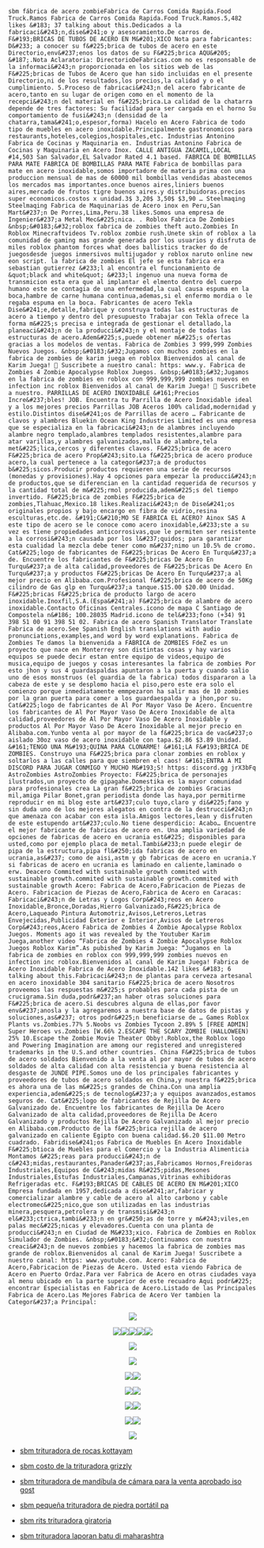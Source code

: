 
```
sbm fábrica de acero zombieFabrica de Carros Comida Rapida.Food Truck.Ramos Fabrica de Carros Comida Rapida.Food Truck.Ramos.5,482 likes &#183; 37 talking about this.Dedicados a la fabricaci&#243;n,dise&#241;o y asesoramiento.De carros de. F&#193;BRICAS DE TUBOS DE ACERO EN M&#201;XICO Nota para fabricantes: D&#233; a conocer su f&#225;brica de tubos de acero en este Directorio,env&#237;enos los datos de su F&#225;brica AQU&#205; &#187;.Nota Aclaratoria: DirectorioDeFabricas.com no es responsable de la informaci&#243;n proporcionada en los sitios web de las F&#225;bricas de Tubos de Acero que han sido incluidas en el presente Directorio,ni de los resultados,los precios,la calidad y o el cumplimiento. 5.Proceso de fabricaci&#243;n del acero fabricante de acero,tanto en su lugar de origen como en el momento de la recepci&#243;n del material en f&#225;brica.La calidad de la chatarra depende de tres factores: Su facilidad para ser cargada en el horno Su comportamiento de fusi&#243;n (densidad de la chatarra,tama&#241;o,espesor,forma) Hacelo en Acero Fabrica de todo tipo de muebles en acero inoxidable.Principalmente gastronomicos para restaurants,hoteles,colegios,hospitales,etc. Industrias Antonino Fabrica de Cocinas y Maquinaria en. Industrias Antonino Fabrica de Cocinas y Maquinaria en Acero Inox. CALLE ANTIGUA ZACAMIL,LOCAL #14,503 San Salvador,EL Salvador Rated 4.1 based. FABRICA DE BOMBILLAS PARA MATE FABRICA DE BOMBILLAS PARA MATE Fabrica de bombillas para mate en acero inoxidable,somos importadore de materia prima con una produccion mensual de mas de 60000 mil bombillas vendidas abastecemos los mercados mas importantes.once buenos aires,liniers buenos aires,mercado de frutos tigre buenos aires.y distribuidoras.precios super economicos.costos x unidad.3$ 3,20$ 3,50$ $3,90 … Steelmaqing Steelmaqing Fabrica de Maquinarias de Acero inox en Peru,San Mart&#237;n De Porres,Lima,Peru.38 likes.Somos una empresa de Ingenier&#237;a Metal Mec&#225;nica. . Roblox Fabrica De Zombies &nbsp;&#0183;&#32;roblox fabrica de zombies theft auto.Zombies In Roblox Minecraftvideos Tv.roblox zombie rush.Unete skin of roblox a la comunidad de gaming mas grande generada por los usuarios y disfruta de miles roblox phantom forces what does ballistics tracker do de juegosdesde juegos inmersivos multijugador y roblox naruto online new eon script. la fabrica de zombies El jefe se esta fabrica era sebastian gutierrez &#233;l al encontra el funcionamiento de &quot;black and white&quot; &#233;l ingenuo una nueva forma de transmicion esta era que al implantar el elmento dentro del cuerpo humano este se contagia de una enfermedad,la cual causa espuma en la boca,hambre de carne humana continua,ademas,si el enfermo mordia o le regaba espuma en la boca. Fabricantes de acero Tekla Dise&#241;e,detalle,fabrique y construya todas las estructuras de acero a tiempo y dentro del presupuesto Trabajar con Tekla ofrece la forma m&#225;s precisa e integrada de gestionar el detallado,la planeaci&#243;n de la producci&#243;n y el montaje de todas las estructuras de acero.Adem&#225;s,puede obtener m&#225;s ofertas gracias a los modelos de ventas. Fabrica de Zombies 3 999,999 Zombies Nuevos Juegos. &nbsp;&#0183;&#32;Jugamos con muchos zombies en la fabrica de zombies de karim juega en roblox Bienvenidos al canal de Karim Juega! 🛑 Suscribete a nuestro canal: https: www.y. Fabrica de Zombies 4 Zombie Apocalypse Roblox Juegos. &nbsp;&#0183;&#32;Jugamos en la fabrica de zombies en roblox con 999,999,999 zombies nuevos en infection inc roblox Bienvenidos al canal de Karim Juega! 🛑 Suscribete a nuestro. PARRILLAS DE ACERO INOXIDABLE &#161;Precios Incre&#237;bles! JOB. Encuentra tu Parrilla de Acero Inoxidable ideal y a los mejores precios Parrillas JOB Aceros 100% calidad,modernidad y estilo.Distintos dise&#241;os de Parrillas de acero … Fabricante de clavos y alambres Bluekin Ocean King Industries Limited es una empresa que se especializa en la fabricaci&#243;n de alambres incluyendo alambre negro templado,alambres templados resistentes,alambre para atar varillas,y alambres galvanizados,malla de alambre,tela met&#225;lica,cercos y diferentes clavos. F&#225;brica de acero F&#225;brica de acero Prop&#243;sito.La f&#225;brica de acero produce acero,la cual pertenece a la categor&#237;a de productos b&#225;sicos.Producir productos requieren una serie de recursos (monedas y provisiones).Hay 4 opciones para empezar la producci&#243;n de productos,que se diferencian en la cantidad requerida de recursos y la cantidad total de m&#225;rmol producida,adem&#225;s del tiempo invertido. F&#225;brica de zombies F&#225;brica de zombies,Tlahuac,Mexico.18 likes.Realizaci&#243;n de Dise&#241;os originales propios y bajo encargo en fibra de vidrio,resina esculturas,etc.de. &#191;C&#210;MO SE FABRICA EL ACERO? Ainox SAS A este tipo de acero se le conoce como acero inoxidable,&#233;ste a su vez es tiene propiedades anticorrosivas,que le permiten ser resistente a la corrosi&#243;n causada por los l&#237;quidos; para garantizar esta cualidad la mezcla debe tener como m&#237;nimo un 10.5% de cromo. Cat&#225;logo de fabricantes de F&#225;bricas De Acero En Turqu&#237;a de. Encuentre los fabricantes de F&#225;bricas De Acero En Turqu&#237;a de alta calidad,proveedores de F&#225;bricas De Acero En Turqu&#237;a y productos F&#225;bricas De Acero En Turqu&#237;a al mejor precio en Alibaba.com.Profesional f&#225;brica de acero de 50Kg cilindro de Gas glp en Turqu&#237;a tanque.$15.00 $20.00 Unidad. F&#225;bricas F&#225;brica de producto largo de acero inoxidable.Inoxfil,S.A.(Espa&#241;a) F&#225;brica de alambre de acero inoxidable.Contacto Oficinas Centrales.icono de mapa C Santiago de Compostela n&#186; 100.28035 Madrid.icono de tel&#233;fono (+34) 91 398 51 00 91 398 51 02. Fabrica de acero Spanish Translator Translate Fabrica de acero.See Spanish English translations with audio pronunciations,examples,and word by word explanations. Fabrica de Zombies Te damos la bienvenida a FABRICA de ZOMBIES FdeZ es un proyecto que nace en Monterrey son distintas cosas y hay varios equipos se puede decir estan entre equipo de videos,equipo de musica,equipo de juegos y cosas interesantes la fabrica de zombies Por esto jhon y sus 4 guardaspaldas apuntaron a la puerta y cuando salio uno de esos monstruos (el guardia de la fabrica) todos dispararon a la cabeza de este y se desplomo hacia el piso,pero este era solo el comienzo porque inmediatamente emmpezaron ha salir mas de 10 zombies por la gran puerta para comer a los guardaespalda y a jhon,por su. Cat&#225;logo de fabricantes de Al Por Mayor Vaso De Acero. Encuentre los fabricantes de Al Por Mayor Vaso De Acero Inoxidable de alta calidad,proveedores de Al Por Mayor Vaso De Acero Inoxidable y productos Al Por Mayor Vaso De Acero Inoxidable al mejor precio en Alibaba.com.Yunbo venta al por mayor de la f&#225;brica de vac&#237;o aislado 30oz vaso de acero inoxidable con tapa.$2.86 $3.89 Unidad. &#161;TENGO UNA M&#193;QUINA PARA CLONARME! &#161;LA F&#193;BRICA DE ZOMBIES. Construyo una F&#225;brica para clonar zombies en roblox y soltarlos a las calles para que siembren el caos! &#161;ENTRA A MI DISCORD PARA JUGAR CONMIGO Y MUCHO M&#193;S! https: discord.gg jrX3bFq AstroZombies AstroZombies Proyecto: F&#225;brica de personajes ilustrados,un proyecto de gipagahe.Domestika es la mayor comunidad para profesionales crea La gran f&#225;brica de zombies Gracias mil,amiga Pilar Bonet,gran periodista donde las haya,por permitirme reproducir en mi blog este art&#237;culo tuyo,claro y di&#225;fano y sin duda uno de los mejores alegatos en contra de la destrucci&#243;n que amenaza con acabar con esta isla.Amigos lectores,lean y disfruten de este estupendo art&#237;culo.No tiene desperdicio: Acabo… Encuentre el mejor fabricante de fabricas de acero en. Una amplia variedad de opciones de fabricas de acero en ucrania est&#225; disponibles para usted,como por ejemplo placa de metal.Tambi&#233;n puede elegir de pipa de la estructura,pipa fl&#250;ida fabricas de acero en ucrania,as&#237; como de aisi,astm y gb fabricas de acero en ucrania.Y si fabricas de acero en ucrania es laminado en caliente,laminado o erw. Deacero Commited with sustainable growth commited with sustainable growth.commited with sustainable growth.commited with sustainable growth Acero: Fabrica de Acero,Fabricacion de Piezas de Acero. Fabricacion de Piezas de Acero,Fabrica de Acero en Caracas: Fabricaci&#243;n de Letras y Logos Corp&#243;reos en Acero Inoxidable,Bronce,Doradas,Hierro Galvanizado,F&#225;brica de Acero,Laqueado Pintura Automotriz,Avisos,Letreros,Letras Envejecidas,Publicidad Exterior e Interior,Avisos de Letreros Corp&#243;reos,Acero Fabrica de Zombies 4 Zombie Apocalypse Roblox Juegos. Moments ago it was revealed by the Youtuber Karim Juega,another video “Fabrica de Zombies 4 Zombie Apocalypse Roblox Juegos Roblox Karim”.As pubished by Karim Juega: “Jugamos en la fabrica de zombies en roblox con 999,999,999 zombies nuevos en infection inc roblox.Bienvenidos al canal de Karim Juega! Fabrica de Acero Inoxidable Fabrica de Acero Inoxidable.142 likes &#183; 6 talking about this.Fabricaci&#243;n de plantas para cerveza artesanal en acero inoxidable 304 sanitario F&#225;brica de acero Nosotros proveemos las respuestas m&#225;s probables para cada pista de un crucigrama.Sin duda,podr&#237;an haber otras soluciones para F&#225;brica de acero.Si descubres alguna de ellas,por favor env&#237;anosla y la agregaremos a nuestra base de datos de pistas y soluciones,as&#237; otros podr&#225;n beneficiarse de … Games Roblox Plants vs.Zombies.77% 5.Noobs vs Zombies Tycoon 2.89% 5 [FREE ADMIN] Super Heroes vs.Zombies [W.66% 2.ESCAPE THE SCARY ZOMBIE (HALLOWEEN) 25% 10.Escape the Zombie Movie Theater Obby!.Roblox,the Roblox logo and Powering Imagination are among our registered and unregistered trademarks in the U.S.and other countries. China F&#225;brica de tubos de acero soldados Bienvenido a la venta al por mayor de tubos de acero soldados de alta calidad con alta resistencia y buena resistencia al desgaste de JUNDE PIPE.Somos uno de los principales fabricantes y proveedores de tubos de acero soldados en China,y nuestra f&#225;brica es ahora una de las m&#225;s grandes de China.Con una amplia experiencia,adem&#225;s de tecnolog&#237;a y equipos avanzados,estamos seguros de. Cat&#225;logo de fabricantes de Rejilla De Acero Galvanizado de. Encuentre los fabricantes de Rejilla De Acero Galvanizado de alta calidad,proveedores de Rejilla De Acero Galvanizado y productos Rejilla De Acero Galvanizado al mejor precio en Alibaba.com.Producto de la f&#225;brica rejilla de acero galvanizado en caliente Egipto con buena calidad.$6.20 $11.00 Metro cuadrado. Fabridise&#241;os Fabrica de Muebles En Acero Inoxidable F&#225;btioca de Muebles para el Comercio y la Industria Alimenticia Montamos &#225;reas para producci&#243;n de c&#243;midas,restaurantes,Panader&#237;as,Fabricamos Hornos,Freidoras Industriales,Equipos de C&#243;midas R&#225;pidas,Mesones Industriales,Estufas Industriales,Campanas,Vitrinas exhibidoras Refrigeradas etc. F&#193;BRICAS DE CABLES DE ACERO EN M&#201;XICO Empresa fundada en 1957,dedicada a dise&#241;ar,fabricar y comercializar alambre y cable de acero al alto carbono y cable electromec&#225;nico,que son utilizadas en las industrias minera,pesquera,petrolera y de transmisi&#243;n el&#233;ctrica,tambi&#233;n en gr&#250;as de torre y m&#243;viles,en palas mec&#225;nicas y elevadores.Cuenta con una planta de producci&#243;n en Ciudad de M&#233;xico. Fabrica de Zombies en Roblox Simulador de Zombies. &nbsp;&#0183;&#32;Continuamos con nuestra creaci&#243;n de nuevos zombies y hacemos la fabrica de zombies mas grande de roblox.Bienvenidos al canal de Karim Juega! Suscribete a nuestro canal: https: www.youtube.com. Acero: Fabrica de Acero,Fabricacion de Piezas de Acero. Usted esta viendo Fabrica de Acero en Puerto Ordaz.Para ver Fabrica de Acero en otras ciudades vaya al menu ubicado en la parte superior de este recuadro Aqui podr&#225; encontrar Especialistas en Fabrica de Acero.Listado de las Principales Fabrica de Acero.Las Mejores Fabrica de Acero Ver tambien la Categor&#237;a Principal: 
```

<div align="center">

<a href="https://es-crusher.shibang-china.com/github&k=sbm+f%C3%A1brica+de+acero+zombie"><img src="https://static.shibang-china.com/es/crusher/logo.jpg"></a>

<a href="https://es-crusher.shibang-china.com/github&k=sbm+f%C3%A1brica+de+acero+zombie"><img src="https://static.shibang-china.com/es/crusher/index.jpg"></a><a href="https://es-crusher.shibang-china.com/material.htmlgithub&k=sbm+f%C3%A1brica+de+acero+zombie"><img src="https://static.shibang-china.com/es/crusher/material.jpg"></a><a href="https://es-crusher.shibang-china.com/application.htmlgithub&k=sbm+f%C3%A1brica+de+acero+zombie"><img src="https://static.shibang-china.com/es/crusher/application.jpg"></a><a href="https://es-crusher.shibang-china.com/aboutus.htmlgithub&k=sbm+f%C3%A1brica+de+acero+zombie"><img src="https://static.shibang-china.com/es/crusher/aboutus.jpg"></a><a href="https://es-crusher.shibang-china.com/contact.htmlgithub&k=sbm+f%C3%A1brica+de+acero+zombie"><img src="https://static.shibang-china.com/es/crusher/contact.jpg"></a>

<a href="https://es-crusher.shibang-china.com/github&k=sbm+f%C3%A1brica+de+acero+zombie"><img src="https://static.shibang-china.com/es/crusher/banner.jpg"></a>

<a href="https://swt.shibang-china.com/github&k=sbm+f%C3%A1brica+de+acero+zombie"><img src="https://static.shibang-china.com/es/crusher/text.jpg"></a>

<a href="https://swt.shibang-china.com/github&k=sbm+f%C3%A1brica+de+acero+zombie"><img src="https://static.shibang-china.com/es/crusher/chat.jpg"></a><a href="https://es-crusher.shibang-china.com/contact.htmlgithub&k=sbm+f%C3%A1brica+de+acero+zombie"><img src="https://static.shibang-china.com/es/crusher/message.jpg"></a>

<a href="https://es-crusher.shibang-china.com/products/pe.htmlgithub&k=sbm+f%C3%A1brica+de+acero+zombie"><img src="https://static.shibang-china.com/es/crusher/pe.jpg"></a><a href="https://es-crusher.shibang-china.com/products/pf.htmlgithub&k=sbm+f%C3%A1brica+de+acero+zombie"><img src="https://static.shibang-china.com/es/crusher/pf.jpg"></a>

<a href="https://es-crusher.shibang-china.com/products/hpt.htmlgithub&k=sbm+f%C3%A1brica+de+acero+zombie"><img src="https://static.shibang-china.com/es/crusher/hpt.jpg"></a><a href="https://es-crusher.shibang-china.com/products/vsi.htmlgithub&k=sbm+f%C3%A1brica+de+acero+zombie"><img src="https://static.shibang-china.com/es/crusher/vsi.jpg"></a>

<a href="https://es-crusher.shibang-china.com/products/klv.htmlgithub&k=sbm+f%C3%A1brica+de+acero+zombie"><img src="https://static.shibang-china.com/es/crusher/klv.jpg"></a><a href="https://es-crusher.shibang-china.com/products/portable.htmlgithub&k=sbm+f%C3%A1brica+de+acero+zombie"><img src="https://static.shibang-china.com/es/crusher/portable.jpg"></a>

<a href="https://swt.shibang-china.com/github&k=sbm+f%C3%A1brica+de+acero+zombie"><img src="https://static.shibang-china.com/es/crusher/case.jpg"></a>

</div>


* [sbm trituradora de rocas kottayam](sbm%20trituradora%20de%20rocas%20kottayam.md)

* [sbm costo de la trituradora grizzly](sbm%20costo%20de%20la%20trituradora%20grizzly.md)

* [sbm trituradora de mandíbula de cámara para la venta aprobado iso gost](sbm%20trituradora%20de%20mand%C3%ADbula%20de%20c%C3%A1mara%20para%20la%20venta%20aprobado%20iso%20gost.md)

* [sbm pequeña trituradora de piedra portátil pa](sbm%20peque%C3%B1a%20trituradora%20de%20piedra%20port%C3%A1til%20pa.md)

* [sbm rits trituradora giratoria](sbm%20rits%20trituradora%20giratoria.md)

* [sbm trituradora laporan batu di maharashtra](sbm%20trituradora%20laporan%20batu%20di%20maharashtra.md)